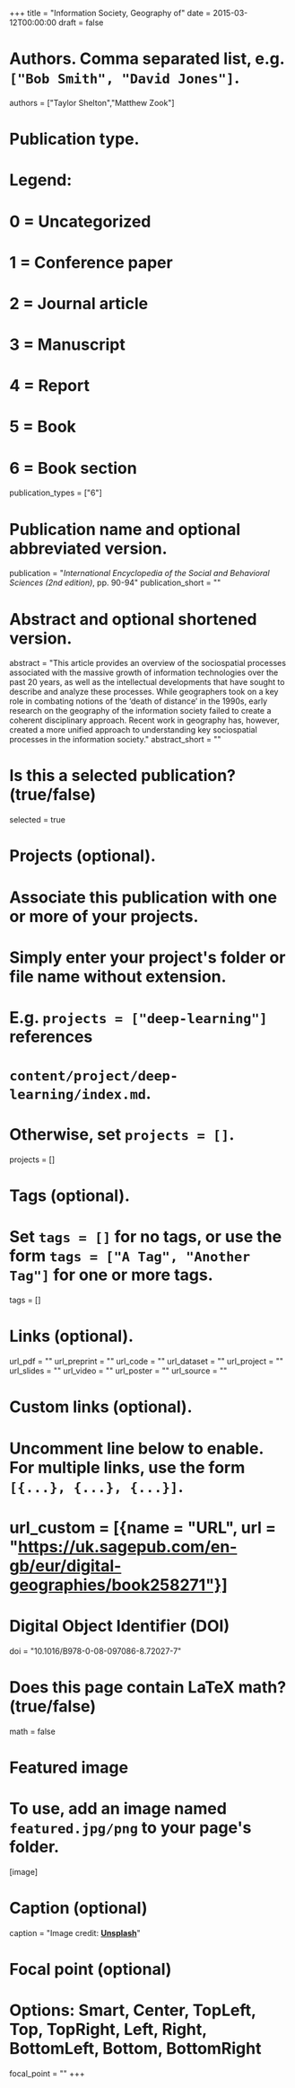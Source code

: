 +++
title = "Information Society, Geography of"
date = 2015-03-12T00:00:00
draft = false

# Authors. Comma separated list, e.g. `["Bob Smith", "David Jones"]`.
authors = ["Taylor Shelton","Matthew Zook"]

# Publication type.
# Legend:
# 0 = Uncategorized
# 1 = Conference paper
# 2 = Journal article
# 3 = Manuscript
# 4 = Report
# 5 = Book
# 6 = Book section
publication_types = ["6"]

# Publication name and optional abbreviated version.
publication = "_International Encyclopedia of the Social and Behavioral Sciences (2nd edition)_, pp. 90-94"
publication_short = ""

# Abstract and optional shortened version.
abstract = "This article provides an overview of the sociospatial processes associated with the massive growth of information technologies over the past 20 years, as well as the intellectual developments that have sought to describe and analyze these processes. While geographers took on a key role in combating notions of the ‘death of distance’ in the 1990s, early research on the geography of the information society failed to create a coherent disciplinary approach. Recent work in geography has, however, created a more unified approach to understanding key sociospatial processes in the information society."
abstract_short = ""

# Is this a selected publication? (true/false)
selected = true

# Projects (optional).
#   Associate this publication with one or more of your projects.
#   Simply enter your project's folder or file name without extension.
#   E.g. `projects = ["deep-learning"]` references 
#   `content/project/deep-learning/index.md`.
#   Otherwise, set `projects = []`.
projects = []

# Tags (optional).
#   Set `tags = []` for no tags, or use the form `tags = ["A Tag", "Another Tag"]` for one or more tags.
tags = []

# Links (optional).
url_pdf = ""
url_preprint = ""
url_code = ""
url_dataset = ""
url_project = ""
url_slides = ""
url_video = ""
url_poster = ""
url_source = ""

# Custom links (optional).
#   Uncomment line below to enable. For multiple links, use the form `[{...}, {...}, {...}]`.
# url_custom = [{name = "URL", url = "https://uk.sagepub.com/en-gb/eur/digital-geographies/book258271"}]

# Digital Object Identifier (DOI)
doi = "10.1016/B978-0-08-097086-8.72027-7"

# Does this page contain LaTeX math? (true/false)
math = false

# Featured image
# To use, add an image named `featured.jpg/png` to your page's folder. 
[image]
  # Caption (optional)
  caption = "Image credit: [**Unsplash**](https://unsplash.com/photos/pLCdAaMFLTE)"

  # Focal point (optional)
  # Options: Smart, Center, TopLeft, Top, TopRight, Left, Right, BottomLeft, Bottom, BottomRight
  focal_point = ""
+++

